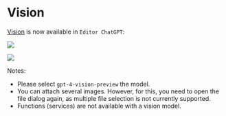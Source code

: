 ﻿# Vision

[Vision](https://platform.openai.com/docs/guides/vision) is now available in `Editor ChatGPT`:

![](https://github.com/life-exe/UnrealOpenAIPlugin/blob/master/Media/vision_1.png)

![](https://github.com/life-exe/UnrealOpenAIPlugin/blob/master/Media/vision_2.png)

Notes: 
- Please select `gpt-4-vision-preview` the model.
- You can attach several images. However, for this, you need to open the file dialog again, as multiple file selection is not currently supported.
- Functions (services) are not available with a vision model.
